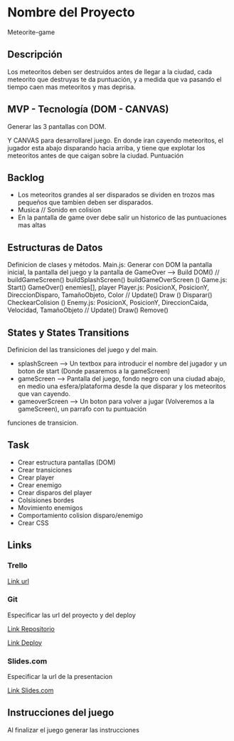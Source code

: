# Nombre del Proyecto
Meteorite-game
## Descripción

Los meteoritos deben ser destruidos antes de llegar a la ciudad, cada meteorito que destruyas te da puntuación, y a medida que va pasando el tiempo caen mas meteoritos y mas deprisa.

## MVP - Tecnología (DOM - CANVAS)

Generar las 3 pantallas con DOM.

Y CANVAS para desarrollarel juego. En donde iran cayendo meteoritos, el jugador esta abajo disparando hacia arriba, y tiene que explotar los meteoritos antes de que caigan sobre la ciudad. Puntuación

## Backlog

- Los meteoritos grandes al ser disparados se dividen en trozos mas pequeños que tambien deben ser disparados.
- Musica // Sonido en colision
- En la pantalla de game over debe salir un historico de las puntuaciones mas altas


## Estructuras de Datos

Definicion de clases y métodos.
Main.js: Generar con DOM la pantalla inicial, la pantalla del juego y la pantalla de GameOver --> Build DOM() // buildGameScreen() buildSplashScreen() buildGameOverScreen ()
Game.js: Start() GameOver() enemies[], player 
Player.js: PosicionX, PosicionY, DireccionDisparo, TamañoObjeto, Color // Update() Draw () Disparar() CheckearColision ()
Enemy.js: PosicionX, PosicionY, DireccionCaida, Velocidad, TamañoObjeto // Update() Draw() Remove()

## States y States Transitions

Definicion del las transiciones del juego y del main.

- splashScreen --> Un textbox para introducir el nombre del jugador y un boton de start (Donde pasaremos a la gameScreen)
- gameScreen --> Pantalla del juego, fondo negro con una ciudad abajo, en medio una esfera/plataforma desde la que disparar y los meteoritos que van cayendo.
- gameoverScreen --> Un boton para volver a jugar (Volveremos a la gameScreen), un parrafo con tu puntuación

funciones de transicion.

## Task

- Crear estructura pantallas (DOM)
- Crear transiciones
- Crear player
- Crear enemigo
- Crear disparos del player
- Colsisiones bordes
- Movimiento enemigos
- Comportamiento colision disparo/enemigo 
- Crear CSS

## Links

### Trello

[Link url](https://trello.com)

### Git

Especificar las url del proyecto y del deploy

[Link Repositorio](http://github.com)

[Link Deploy](http://github.com)

### Slides.com

Especificar la url de la presentacion

[Link Slides.com](http://slides.com)

## Instrucciones del juego 

Al finalizar el juego generar las instrucciones

